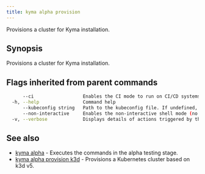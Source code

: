 ```yaml
---
title: kyma alpha provision
---
```


Provisions a cluster for Kyma installation.

## Synopsis

Provisions a cluster for Kyma installation.

## Flags inherited from parent commands

```bash
      --ci                  Enables the CI mode to run on CI/CD systems. It avoids any user interaction (such as no dialog prompts) and ensures that logs are formatted properly in log files (such as no spinners for CLI steps).
  -h, --help                Command help
      --kubeconfig string   Path to the kubeconfig file. If undefined, Kyma CLI uses the KUBECONFIG environment variable, or falls back "/$HOME/.kube/config".
      --non-interactive     Enables the non-interactive shell mode (no colorized output, no spinner)
  -v, --verbose             Displays details of actions triggered by the command.
```

## See also

* [kyma alpha](#kyma-alpha-kyma-alpha)	 - Executes the commands in the alpha testing stage.
* [kyma alpha provision k3d](#kyma-alpha-provision-k3d-kyma-alpha-provision-k3d)	 - Provisions a Kubernetes cluster based on k3d v5.

